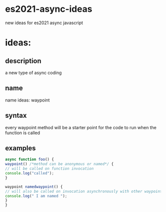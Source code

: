 # es2021-async-ideas
new ideas for es2021 async javascript

# ideas:


## description
a new type of async coding

## name
name ideas: waypoint

## syntax
every waypoint method will be a starter point for the code to run when the function is called

## examples

```javascript 
async function foo() {
waypoint() /*method can be anonymous or named*/ {
// will be called on function invocation
console.log("called");
}

waypoint namedwaypoint() {
// will also be called on invocation asynchronously with other waypoint
console.log(" I am named ");
}
}


```

